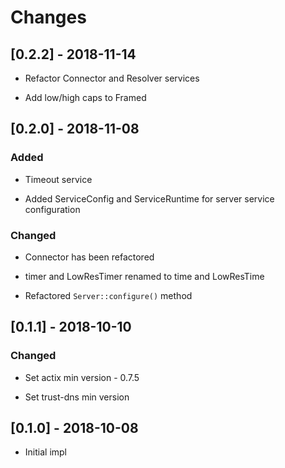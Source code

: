 # Changes

## [0.2.2] - 2018-11-14

* Refactor Connector and Resolver services

* Add low/high caps to Framed

## [0.2.0] - 2018-11-08

### Added

* Timeout service

* Added ServiceConfig and ServiceRuntime for server service configuration


### Changed

* Connector has been refactored

* timer and LowResTimer renamed to time and LowResTime

* Refactored `Server::configure()` method


## [0.1.1] - 2018-10-10

### Changed

- Set actix min version - 0.7.5

- Set trust-dns min version


## [0.1.0] - 2018-10-08

* Initial impl
